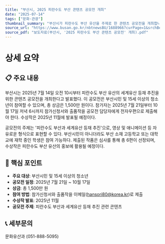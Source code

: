 ```yaml
---
title: "부산시, 2025 피란수도 부산 콘텐츠 공모전 개최"
date: "2025-07-14"
tags: ["문화·관광"]
thumbnail_summary: "부산시가 피란수도 부산 유산을 주제로 한 콘텐츠 공모전을 개최합니다."
source_url: "https://www.busan.go.kr/nbtnewsBU/1688966?curPage=1&srchBeginDt=&srchEndDt=&srchKey=&srchText="
source_pdf: "보도자료(부산시, '2025 피란수도 부산 콘텐츠 공모전' 개최).pdf"
---
```


# 상세 요약

## 📋 주요 내용
부산시는 2025년 7월 14일 오전 10시부터 피란수도 부산 유산의 세계유산 등재 추진을 위한 콘텐츠 공모전을 개최한다고 발표했다. 이 공모전은 부산시민 및 15세 이상의 청소년이 참여할 수 있으며, 총 상금은 1,500만 원이다. 참가자는 2025년 7월 21일부터 10월 17일 저녁 6시까지 참가신청서와 출품작을 공모전 담당자에게 전자우편으로 제출해야 한다. 수상작은 2025년 11월에 발표될 예정이다.

공모전의 주제는 '피란수도 부산과 세계유산 등재 추진'으로, 영상 및 애니메이션 등 자유로운 형식으로 표현할 수 있다. 부산시민이 아니더라도 부산 소재 고등학교 또는 대학교에 재학 중인 학생은 참여 가능하다. 제출된 작품은 심사를 통해 총 6편이 선정되며, 수상작은 피란수도 부산 유산의 홍보에 활용될 예정이다.

## 🎯 핵심 포인트
- **주요 대상**: 부산시민 및 15세 이상의 청소년
- **공모전 일정**: 2025년 7월 21일 ~ 10월 17일
- **상금**: 총 1,500만 원
- **참여 방법**: 참가신청서와 출품작을 이메일(hansori80@korea.kr)로 제출
- **수상작 발표**: 2025년 11월
- **공모전 주제**: 피란수도 부산과 세계유산 등재 추진 관련 콘텐츠

## 📞 세부문의
문화유산과 (051-888-5095)